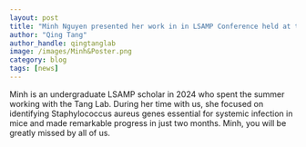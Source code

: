 ```yaml
---
layout: post
title: "Minh Nguyen presented her work in in LSAMP Conference held at the University of Texas at El Paso"
author: "Qing Tang"
author_handle: qingtanglab
image: /images/Minh&Poster.png
category: blog
tags: [news]
---
```

Minh is an undergraduate LSAMP scholar in 2024 who spent the summer working with the Tang Lab. During her time with us, she focused on identifying Staphylococcus aureus genes essential for systemic infection in mice and made remarkable progress in just two months. Minh, you will be greatly missed by all of us.


